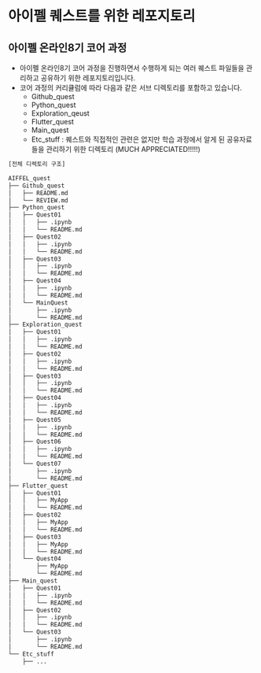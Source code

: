 # 아이펠 퀘스트를 위한 레포지토리

## 아이펠 온라인8기 코어 과정

- 아이펠 온라인8기 코어 과정을 진행하면서 수행하게 되는 여러 퀘스트 파일들을 관리하고 공유하기 위한 레포지토리입니다.
- 코어 과정의 커리큘럼에 따라 다음과 같은 서브 디렉토리를 포함하고 있습니다.
  - Github_quest
  - Python_quest
  - Exploration_qeust
  - Flutter_quest
  - Main_quest
  - Etc_stuff : 퀘스트와 직접적인 관련은 없지만 학습 과정에서 알게 된 공유자료들을 관리하기 위한 디렉토리 (MUCH APPRECIATED!!!!!)

```python
[전체 디렉토리 구조]

AIFFEL_quest
├── Github_quest
│   ├── README.md
│   └── REVIEW.md
├── Python_quest
│   ├── Quest01
│   │   ├── .ipynb
│   │   └── README.md
│   ├── Quest02
│   │   ├── .ipynb
│   │   └── README.md
│   ├── Quest03
│   │   ├── .ipynb
│   │   └── README.md
│   ├── Quest04
│   │   ├── .ipynb
│   │   └── README.md
│   └── MainQuest
│       ├── .ipynb
│       └── README.md
├── Exploration_quest
│   ├── Quest01
│   │   ├── .ipynb
│   │   └── README.md
│   ├── Quest02
│   │   ├── .ipynb
│   │   └── README.md
│   ├── Quest03
│   │   ├── .ipynb
│   │   └── README.md
│   ├── Quest04
│   │   ├── .ipynb
│   │   └── README.md
│   ├── Quest05
│   │   ├── .ipynb
│   │   └── README.md
│   ├── Quest06
│   │   ├── .ipynb
│   │   └── README.md
│   └── Quest07
│       ├── .ipynb
│       └── README.md
├── Flutter_quest
│   ├── Quest01
│   │   ├── MyApp
│   │   └── README.md
│   ├── Quest02
│   │   ├── MyApp
│   │   └── README.md
│   ├── Quest03
│   │   ├── MyApp
│   │   └── README.md
│   └── Quest04
│       ├── MyApp
│       └── README.md
├── Main_quest
│   ├── Quest01
│   │   ├── .ipynb
│   │   └── README.md
│   ├── Quest02
│   │   ├── .ipynb
│   │   └── README.md	
│   └── Quest03
│       ├── .ipynb
│       └── README.md
└── Etc_stuff
    ├── ...
```
